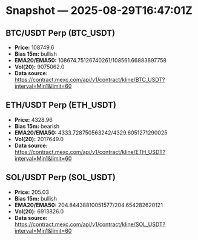 # Snapshot — 2025-08-29T16:47:01Z

## BTC/USDT Perp (BTC_USDT)
- **Price:** 108749.6
- **Bias 15m:** bullish
- **EMA20/EMA50:** 108674.75126740261/108561.66883897758
- **Vol(20):** 9075062.0
- **Data source:** https://contract.mexc.com/api/v1/contract/kline/BTC_USDT?interval=Min1&limit=60

## ETH/USDT Perp (ETH_USDT)
- **Price:** 4328.96
- **Bias 15m:** bearish
- **EMA20/EMA50:** 4333.728750563242/4329.6051271290025
- **Vol(20):** 2017649.0
- **Data source:** https://contract.mexc.com/api/v1/contract/kline/ETH_USDT?interval=Min1&limit=60

## SOL/USDT Perp (SOL_USDT)
- **Price:** 205.03
- **Bias 15m:** bullish
- **EMA20/EMA50:** 204.84438810051577/204.654282620121
- **Vol(20):** 6913826.0
- **Data source:** https://contract.mexc.com/api/v1/contract/kline/SOL_USDT?interval=Min1&limit=60
